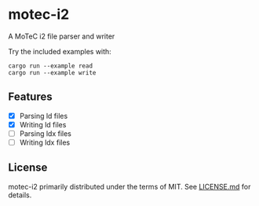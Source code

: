 # motec-i2

A MoTeC i2 file parser and writer

Try the included examples with:
```
cargo run --example read
cargo run --example write
```

## Features

- [x] Parsing ld files
- [x] Writing ld files
- [ ] Parsing ldx files
- [ ] Writing ldx files

## License

motec-i2 primarily distributed under the terms of MIT. See [LICENSE.md](LICENSE.md) for details.

